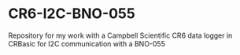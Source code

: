 # CR6-I2C-BNO-055
Repository for my work with a Campbell Scientific CR6 data logger in CRBasic for I2C communication with a BNO-055
